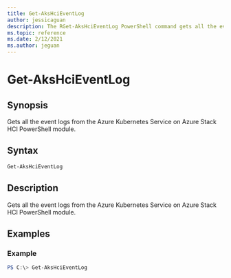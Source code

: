 ```yaml
---
title: Get-AksHciEventLog
author: jessicaguan
description: The RGet-AksHciEventLog PowerShell command gets all the event logs from the AKS on Azure Stack HCI PowerShell module.
ms.topic: reference
ms.date: 2/12/2021
ms.author: jeguan
---
```


# Get-AksHciEventLog

## Synopsis
Gets all the event logs from the Azure Kubernetes Service on Azure Stack HCI PowerShell module.

## Syntax

```powershell
Get-AksHciEventLog
```

## Description
Gets all the event logs from the Azure Kubernetes Service on Azure Stack HCI PowerShell module.

## Examples

### Example
```powershell
PS C:\> Get-AksHciEventLog
```